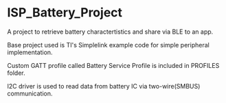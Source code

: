 # ISP_Battery_Project
A project to retrieve battery charactertistics and share via BLE to an app.

Base project used is TI's Simplelink example code for simple peripheral implementation.

Custom GATT profile called Battery Service Profile is included in PROFILES folder.

I2C driver is used to read data from battery IC via two-wire(SMBUS) communication.
